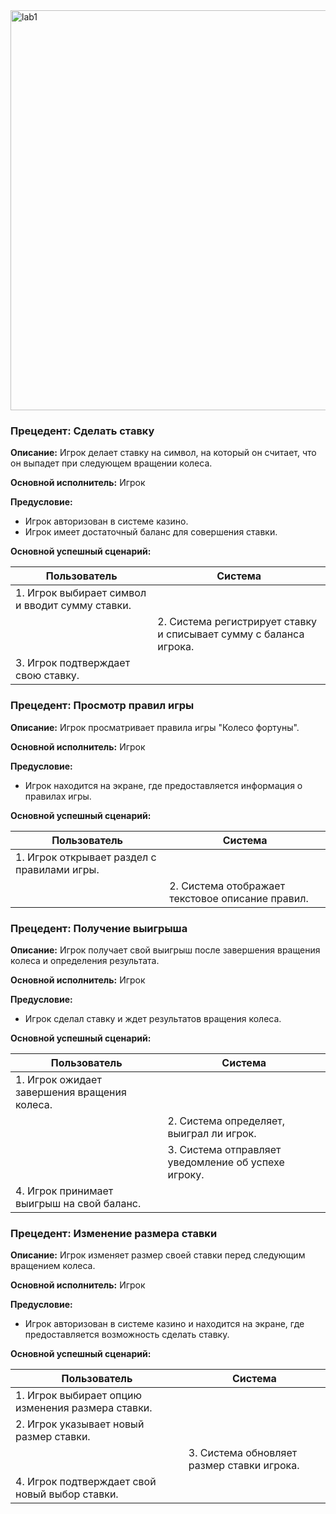 
<img width="640" alt="lab1" src="https://github.com/LizardTekuteva/fortune/assets/164531160/53fa1a0f-d5c9-474a-b048-4882a4aa7824">

### Прецедент: Сделать ставку

**Описание:** Игрок делает ставку на символ, на который он считает, что он выпадет при следующем вращении колеса.

**Основной исполнитель:** Игрок

**Предусловие:** 
- Игрок авторизован в системе казино.
- Игрок имеет достаточный баланс для совершения ставки.

**Основной успешный сценарий:**

| Пользователь | Система |
|--------------|---------|
| 1. Игрок выбирает символ и вводит сумму ставки. | |
|              | 2. Система регистрирует ставку и списывает сумму с баланса игрока. |
| 3. Игрок подтверждает свою ставку. | |

### Прецедент: Просмотр правил игры

**Описание:** Игрок просматривает правила игры "Колесо фортуны".

**Основной исполнитель:** Игрок

**Предусловие:** 
- Игрок находится на экране, где предоставляется информация о правилах игры.

**Основной успешный сценарий:**

| Пользователь | Система |
|--------------|---------|
| 1. Игрок открывает раздел с правилами игры. | |
|              | 2. Система отображает текстовое описание правил. |

### Прецедент: Получение выигрыша

**Описание:** Игрок получает свой выигрыш после завершения вращения колеса и определения результата.

**Основной исполнитель:** Игрок

**Предусловие:** 
- Игрок сделал ставку и ждет результатов вращения колеса.

**Основной успешный сценарий:**

| Пользователь | Система |
|--------------|---------|
| 1. Игрок ожидает завершения вращения колеса. | |
|              | 2. Система определяет, выиграл ли игрок. |
|              | 3. Система отправляет уведомление об успехе игроку. |
| 4. Игрок принимает выигрыш на свой баланс. | |

### Прецедент: Изменение размера ставки

**Описание:** Игрок изменяет размер своей ставки перед следующим вращением колеса.

**Основной исполнитель:** Игрок

**Предусловие:** 
- Игрок авторизован в системе казино и находится на экране, где предоставляется возможность сделать ставку.

**Основной успешный сценарий:**

| Пользователь | Система |
|--------------|---------|
| 1. Игрок выбирает опцию изменения размера ставки. | |
| 2. Игрок указывает новый размер ставки. | |
|              | 3. Система обновляет размер ставки игрока. |
| 4. Игрок подтверждает свой новый выбор ставки. | |

